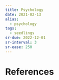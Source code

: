 ```yaml
---
title: Psychology
date: 2021-02-13
alias:
  - psychology
tags:
  - seedlings
sr-due: 2022-12-01
sr-interval: 3
sr-ease: 250
---
```




# References

